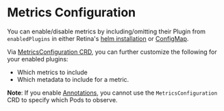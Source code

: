 # Metrics Configuration

You can enable/disable metrics by including/omitting their Plugin from `enabledPlugins` in either Retina's [helm installation](../02-Installation/01-Setup.md) or [ConfigMap](../02-Installation/03-Config.md).

Via [MetricsConfiguration CRD](../05-Concepts/CRDs/MetricsConfiguration.md), you can further customize the following for your enabled plugins:

- Which metrics to include
- Which metadata to include for a metric.

**Note**: If you enable [Annotations](./annotations.md), you cannot use the `MetricsConfiguration` CRD to specify which Pods to observe.
